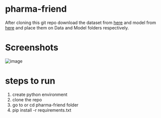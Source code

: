 # pharma-friend



After cloning this git repo download the dataset from [here](https://archive.ics.uci.edu/dataset/461/drug+review+dataset+druglib+com) and model from [here](https://drive.google.com/drive/folders/1sCnPnXdAaJe4UaxReygzAULsZJWnzKZT?usp=sharing) and place them on Data and Model folders respectively.
# Screenshots


![image](https://github.com/anshuvermaa/pharma-friend/assets/96846551/49740e42-765f-4cdb-b6e6-8c200a67ba64)

# steps to run
1. create python environment 
2. clone the repo 
2. go to or cd pharma-friend folder
3. pip install -r requirements.txt









